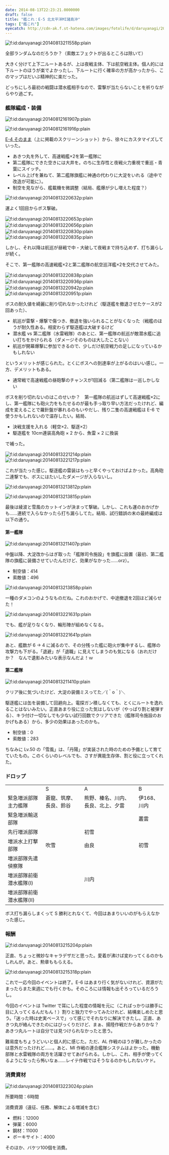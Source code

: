 ```yaml
---
date: 2014-08-13T22:23:21.0000000
draft: false
title: "艦これ：E-5 北太平洋MI諸島沖"
tags: ["艦これ"]
eyecatch: http://cdn-ak.f.st-hatena.com/images/fotolife/d/daruyanagi/20140813/20140813211558.png
---
```

<p><span itemscope itemtype="http://schema.org/Photograph"><img src="20140813211558.png" alt="f:id:daruyanagi:20140813211558p:plain" title="f:id:daruyanagi:20140813211558p:plain" class="hatena-fotolife" itemprop="image"></span></p><p>全部ランダムなのだろうか？（索敵エフェクトが出るところは除いて）</p><p>大きく分けて上下二ルートあるが、上は夜戦主体、下は航空戦主体。個人的には下ルートのほうが楽でよかったし、下ルートに行く確率の方が高かったから、このマップはだいぶ精神的に楽だった。</p><p>どっちにしろ最初の戦闘は潜水艦相手なので、雷撃が当たらないことを祈りながらやり過ごす。</p>

<div class="section">
<h3>艦隊編成・装備</h3>
<p><span itemscope itemtype="http://schema.org/Photograph"><img src="20140812161907.png" alt="f:id:daruyanagi:20140812161907p:plain" title="f:id:daruyanagi:20140812161907p:plain" class="hatena-fotolife" itemprop="image"></span></p><p><span itemscope itemtype="http://schema.org/Photograph"><img src="20140812161916.png" alt="f:id:daruyanagi:20140812161916p:plain" title="f:id:daruyanagi:20140812161916p:plain" class="hatena-fotolife" itemprop="image"></span></p><p><a href="https://blog.daruyanagi.jp/entry/2014/08/12/164137">E-4 &#x305D;&#x306E;&#x307E;&#x307E;</a>（上に掲載のスクリーンショット）から、徐々にカスタマイズしていった。</p>

<ul>
<li>あきつ丸を外して、高速戦艦×2を第一艦隊に</li>
<li>第二艦隊にできた空きには大井を。のちに生存性と夜戦火力重視で重巡・青葉にスイッチ。</li>
<li>レベル上げを兼ねて、第二艦隊旗艦に神通の代わりに大淀をいれる（途中で改造が可能に）。</li>
<li>制空を見ながら、艦載機を微調整（結局、艦爆が少し増えた程度？）</li>
</ul><p><span itemscope itemtype="http://schema.org/Photograph"><img src="20140813220632.png" alt="f:id:daruyanagi:20140813220632p:plain" title="f:id:daruyanagi:20140813220632p:plain" class="hatena-fotolife" itemprop="image"></span></p><p>運よく1回目からボス撃破。</p><p><span itemscope itemtype="http://schema.org/Photograph"><img src="20140813220653.png" alt="f:id:daruyanagi:20140813220653p:plain" title="f:id:daruyanagi:20140813220653p:plain" class="hatena-fotolife" itemprop="image"></span>　<span itemscope itemtype="http://schema.org/Photograph"><img src="20140813220656.png" alt="f:id:daruyanagi:20140813220656p:plain" title="f:id:daruyanagi:20140813220656p:plain" class="hatena-fotolife" itemprop="image"></span>　<span itemscope itemtype="http://schema.org/Photograph"><img src="20140813220830.png" alt="f:id:daruyanagi:20140813220830p:plain" title="f:id:daruyanagi:20140813220830p:plain" class="hatena-fotolife" itemprop="image"></span>　　<span itemscope itemtype="http://schema.org/Photograph"><img src="20140813220835.png" alt="f:id:daruyanagi:20140813220835p:plain" title="f:id:daruyanagi:20140813220835p:plain" class="hatena-fotolife" itemprop="image"></span></p><p>しかし、それ以降は航巡が昼戦で中・大破して夜戦まで持ち込めず、打ち漏らしが続く。</p><p>そこで、第一艦隊の高速戦艦×2と第二艦隊の航空巡洋艦×2を交代させてみた。</p><p><span itemscope itemtype="http://schema.org/Photograph"><img src="20140813220838.png" alt="f:id:daruyanagi:20140813220838p:plain" title="f:id:daruyanagi:20140813220838p:plain" class="hatena-fotolife" itemprop="image"></span>　<span itemscope itemtype="http://schema.org/Photograph"><img src="20140813220936.png" alt="f:id:daruyanagi:20140813220936p:plain" title="f:id:daruyanagi:20140813220936p:plain" class="hatena-fotolife" itemprop="image"></span>　<span itemscope itemtype="http://schema.org/Photograph"><img src="20140813220942.png" alt="f:id:daruyanagi:20140813220942p:plain" title="f:id:daruyanagi:20140813220942p:plain" class="hatena-fotolife" itemprop="image"></span>　<span itemscope itemtype="http://schema.org/Photograph"><img src="20140813220951.png" alt="f:id:daruyanagi:20140813220951p:plain" title="f:id:daruyanagi:20140813220951p:plain" class="hatena-fotolife" itemprop="image"></span></p><p>ボスの耐久値を綺麗に削り切れなかったけれど（駆逐艦を撤退させたケースが2回あった）、</p>

<ul>
<li>航巡が雷撃・爆撃で傷つき、撤退を強いられることがなくなった（戦艦のほうが耐久性ある。相変わらず駆逐艦は大破するけど</li>
<li>潜水艦 vs 第二艦隊（水雷戦隊）のあとに、第一艦隊の航巡が敵潜水艦に追い打ちをかけられる（ダメージそのものは大したことない）</li>
<li>航巡が開幕爆撃に参加できるので、少しだけ航空戦力の足しになっているかもしれない</li>
</ul><p>というメリットが感じられた。とくにボスへの到達率が上がるのはいい感じ。一方、デメリットもある。</p>

<ul>
<li>通常戦で高速戦艦の昼砲撃のチャンスが1回減る（第二艦隊は一巡しかしない</li>
</ul><p>ボスを削り切れないのはこのせいか？　第一艦隊の航巡はずして高速戦艦×2にし、第一艦隊にも砲火力をもたせるのが最も手っ取り早い方法だったけれど、編成を変えることで羅針盤が暴れるのもいやだし、残り二隻の高速戦艦は E-6 で使うかもしれないので温存したい。結局、</p>

<ul>
<li>決戦支援を入れる（軽空×2、駆逐×2）</li>
<li>駆逐艦を 10cm連装高角砲 × 2 から、魚雷 × 2 に換装</li>
</ul><p>で補った。</p><p><span itemscope itemtype="http://schema.org/Photograph"><img src="20140813221214.png" alt="f:id:daruyanagi:20140813221214p:plain" title="f:id:daruyanagi:20140813221214p:plain" class="hatena-fotolife" itemprop="image"></span>　<span itemscope itemtype="http://schema.org/Photograph"><img src="20140813221217.png" alt="f:id:daruyanagi:20140813221217p:plain" title="f:id:daruyanagi:20140813221217p:plain" class="hatena-fotolife" itemprop="image"></span></p><p>これが当たった感じ。駆逐艦の雷装はもっと早くやっておけばよかった。高角砲二連撃でも、ボスにはたいしたダメージが入らないし。</p><p><span itemscope itemtype="http://schema.org/Photograph"><img src="20140813213812.png" alt="f:id:daruyanagi:20140813213812p:plain" title="f:id:daruyanagi:20140813213812p:plain" class="hatena-fotolife" itemprop="image"></span></p><p><span itemscope itemtype="http://schema.org/Photograph"><img src="20140813213815.png" alt="f:id:daruyanagi:20140813213815p:plain" title="f:id:daruyanagi:20140813213815p:plain" class="hatena-fotolife" itemprop="image"></span></p><p>最後は綾波と雪風のカットインが決まって撃破。しかし、これも運のおかげかも……連続で入らなかったら打ち漏らしてた。結局、試行錯誤の末の最終編成は以下の通り。</p>

<div class="section">
<h4>第一艦隊</h4>
<p><span itemscope itemtype="http://schema.org/Photograph"><img src="20140813211407.png" alt="f:id:daruyanagi:20140813211407p:plain" title="f:id:daruyanagi:20140813211407p:plain" class="hatena-fotolife" itemprop="image"></span></p><p>中盤以降、大淀改からはぎ取った「艦隊司令施設」を旗艦に設置（最初、第二艦隊の旗艦に装備させていたんだけど、効果がなかった……orz）。</p>

<ul>
<li>制空値：414</li>
<li>索敵値：496</li>
</ul><p><span itemscope itemtype="http://schema.org/Photograph"><img src="20140813213858.png" alt="f:id:daruyanagi:20140813213858p:plain" title="f:id:daruyanagi:20140813213858p:plain" class="hatena-fotolife" itemprop="image"></span></p><p>一種のダメコンのようなものだね。これのおかげで、中途撤退を2回ほど減らせた！</p><p><span itemscope itemtype="http://schema.org/Photograph"><img src="20140813221631.png" alt="f:id:daruyanagi:20140813221631p:plain" title="f:id:daruyanagi:20140813221631p:plain" class="hatena-fotolife" itemprop="image"></span></p><p>でも、艦が足りなくなり、輪形陣が組めなくなる。</p><p><span itemscope itemtype="http://schema.org/Photograph"><img src="20140813221641.png" alt="f:id:daruyanagi:20140813221641p:plain" title="f:id:daruyanagi:20140813221641p:plain" class="hatena-fotolife" itemprop="image"></span></p><p>あと、艦数が 6 → 4 に減るので、その分残った艦に砲火が集中するし、艦隊の攻撃力も下がる。「退避」が「退職」に見えてしまうのも気になる（おれだけか？　なんで遺影みたいな表示なんだよ！ｗ</p>

</div>
<div class="section">
<h4>第二艦隊</h4>
<p><span itemscope itemtype="http://schema.org/Photograph"><img src="20140813211410.png" alt="f:id:daruyanagi:20140813211410p:plain" title="f:id:daruyanagi:20140813211410p:plain" class="hatena-fotolife" itemprop="image"></span></p><p>クリア後に気づいたけど、大淀の装備ミスってた／(＾o＾)＼</p><p>駆逐艦には缶を装備して回避向上。電探ガン積しなくても、とくにルートを逸れることはないみたい。正直あまり役に立った気はしないが（やっぱり割と被弾する）、キラ付け一切なしでも少ない試行回数でクリアできた（艦隊司令施設のおかげもある）から、多少の効果はあったのかも。</p>

<ul>
<li>制空値：0</li>
<li>索敵値：283</li>
</ul><p>ちなみに Lv.50 の「雪風」は、「丹陽」が実装された時のための予備として育てていたもの。このくらいのレベルでも、さすが異能生存体、割と役に立ってくれた。</p>

</div>
</div>
<div class="section">
<h3>ドロップ</h3>

<table>
<tr>
<td>	</td>
<td>S	</td>
<td>A	</td>
<td>B	</td>
</tr>
<tr>
<td>緊急増派部隊主力艦隊	</td>
<td>蒼龍、筑摩、長良、鈴谷	</td>
<td>熊野、榛名、川内、長良、北上、夕雲	</td>
<td>伊168、川内	</td>
</tr>
<tr>
<td>緊急増派輸送部隊	</td>
<td>	</td>
<td>	</td>
<td>叢雲	</td>
</tr>
<tr>
<td>先行増派部隊	</td>
<td>	</td>
<td>初雪	</td>
<td>	</td>
</tr>
<tr>
<td>増派水上打撃部隊	</td>
<td>吹雪	</td>
<td>由良	</td>
<td>初雪	</td>
</tr>
<tr>
<td>増派部隊先遣偵察隊	</td>
<td>	</td>
<td>	</td>
<td>	</td>
</tr>
<tr>
<td>増派部隊前衛潜水艦隊(I)	</td>
<td>	</td>
<td>川内	</td>
<td>	</td>
</tr>
<tr>
<td>増派部隊前衛潜水艦隊(II)	</td>
<td>	</td>
<td>	</td>
<td>	</td>
</tr>
</table><p>ボス打ち漏らしまくって S 勝利とれなくて、今回はあまりいいのがもらえなかった感じ。</p>

</div>
<div class="section">
<h3>報酬</h3>
<p><span itemscope itemtype="http://schema.org/Photograph"><img src="20140813215204.png" alt="f:id:daruyanagi:20140813215204p:plain" title="f:id:daruyanagi:20140813215204p:plain" class="hatena-fotolife" itemprop="image"></span></p><p>正直、ちょっと微妙なキャラデザだと思った。愛着が沸けば変わってくるのかもしれんが。あと、勲章ももらえる。</p><p><span itemscope itemtype="http://schema.org/Photograph"><img src="20140813215318.png" alt="f:id:daruyanagi:20140813215318p:plain" title="f:id:daruyanagi:20140813215318p:plain" class="hatena-fotolife" itemprop="image"></span></p><p>これで一応今回のイベントは終了。E-6 はあまり行く気がないけれど、資源がたまったらまた来週にでも行くかも。そのころには情報も出そろっているだろうし。</p><p>今回のイベントは Twitter で耳にした程度の情報を元に（こればっかりは勝手に目に入ってくるんだもん！）割りと独力でやってみたけれど、結構楽しめたと思う。「迷った時は史実ベースで」って感じでそれなりに解決できたし。正直、あきつ丸が絡んできたのにはびっくりだけど、まぁ、揚陸作戦だからありかな？　あきつ丸ルートは自分では見つけられなかったと思う。</p><p>難易度もちょうどいいと個人的に感じた。ただ、AL 作戦のほうが難しかったのは意外だったけれど……。あと、MI 作戦の連合艦隊システムはよかった。機動部隊と水雷戦隊の両方を活躍させてあげられる。しかし、これ、相手が使ってくるようになったら怖いなぁ……レイテ作戦ではそうなるのかもしれないケド。</p>

</div>
<div class="section">
<h3>消費資材</h3>
<p><span itemscope itemtype="http://schema.org/Photograph"><img src="20140813223024.png" alt="f:id:daruyanagi:20140813223024p:plain" title="f:id:daruyanagi:20140813223024p:plain" class="hatena-fotolife" itemprop="image"></span></p><p>所要時間：6時間</p><p>消費資源（遠征、任務、解体による増減を含む）</p>

<ul>
<li>燃料：12000</li>
<li>弾薬：6000</li>
<li>鋼材：11000</li>
<li>ボーキサイト：4000</li>
</ul><p>そのほか、バケツ100個を消費。</p>

</div>